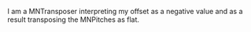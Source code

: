 I am a MNTransposer interpreting my offset as a negative value and as a result transposing the MNPitches as flat.